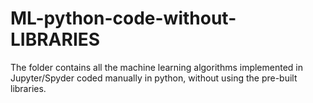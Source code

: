 # ML-python-code-without-LIBRARIES
The folder contains all the machine learning algorithms implemented in Jupyter/Spyder coded manually in python, without using the pre-built libraries.
